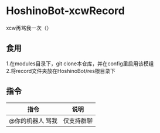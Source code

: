 # HoshinoBot-xcwRecord
xcw再骂我一次（）
## 食用
1.在modules目录下，git clone本仓库，并在config里启用该模组  
2.将record文件夹放在HoshinoBot/res根目录下
## 指令
|指令|说明|
|-----|-----|
|@你的机器人 骂我|仅支持群聊|
